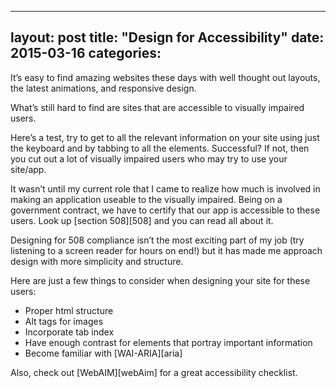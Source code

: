 
---
layout: post
title:  "Design for Accessibility"
date:   2015-03-16 
categories: 
---


It’s easy to find amazing websites these days with well thought out layouts, the latest animations, and responsive design. 

What’s still hard to find are sites that are accessible to visually impaired users.

Here’s a test, try to get to all the relevant information on your site using just the keyboard and by tabbing to all the elements. Successful? If not, then you cut out a lot of visually impaired users who may try to use your site/app. 

It wasn’t until my current role that I came to realize how much is involved in making an application useable to the visually impaired. Being on a government contract, we have to certify that our app is accessible to these users. Look up [section 508][508] and you can read all about it. 

Designing for 508 compliance isn’t the most exciting part of my job (try listening to a screen reader for hours on end!) but it has made me approach design with more simplicity and structure.

Here are just a few things to consider when designing your site for these users:

- Proper html structure
- Alt tags for images
- Incorporate tab index 
- Have enough contrast for elements that portray important information
- Become familiar with [WAI-ARIA][aria] 

Also, check out [WebAIM][webAim] for a great accessibility checklist.
